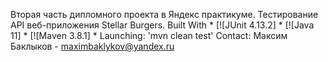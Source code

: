 Вторая часть дипломного проекта в Яндекс практикуме. Тестирование API веб-приложения Stellar Burgers. Built With * [![JUnit 4.13.2] * [![Java 11] * [![Maven 3.8.1] * Launching: 'mvn clean test' Contact: Максим Баклыков - maximbaklykov@yandex.ru
 
 
